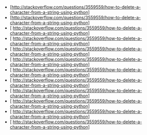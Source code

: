 * [http://stackoverflow.com/questions/3559559/how-to-delete-a-character-from-a-string-using-python]
* [http://stackoverflow.com/questions/3559559/how-to-delete-a-character-from-a-string-using-python]
* [  http://stackoverflow.com/questions/3559559/how-to-delete-a-character-from-a-string-using-python]
* [  http://stackoverflow.com/questions/3559559/how-to-delete-a-character-from-a-string-using-python]
* [  http://stackoverflow.com/questions/3559559/how-to-delete-a-character-from-a-string-using-python]
* [  http://stackoverflow.com/questions/3559559/how-to-delete-a-character-from-a-string-using-python]
* [  http://stackoverflow.com/questions/3559559/how-to-delete-a-character-from-a-string-using-python]
* [  http://stackoverflow.com/questions/3559559/how-to-delete-a-character-from-a-string-using-python]
* [  http://stackoverflow.com/questions/3559559/how-to-delete-a-character-from-a-string-using-python]
* [  http://stackoverflow.com/questions/3559559/how-to-delete-a-character-from-a-string-using-python]
* [  http://stackoverflow.com/questions/3559559/how-to-delete-a-character-from-a-string-using-python]
* [  http://stackoverflow.com/questions/3559559/how-to-delete-a-character-from-a-string-using-python]
